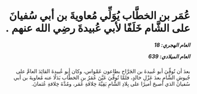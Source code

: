 <h1 dir="rtl">عُمَر بن الخطَّاب يُوَلِّي مُعاويةَ بن أبي سُفيانَ على الشَّام خَلَفًا لأبي عُبيدةَ رضِي الله عنهم  .</h1>

<h5 dir="rtl">العام الهجري:  18

العام الميلادي: 639

</h5>

<p dir="rtl">بعدَ أن تُوفِّيَ أبو عُبيدةَ بن الجَرَّاح بطاعون عَمْواس، وكان أبو عُبيدةَ القائِدَ العامَّ على جُيوشِ الشَّامِ بعدَ عَزْلِ خالدٍ، فلمَّا تُوفِّيَ عَيَّنَ عُمَرُ بن الخطَّاب بَدَلًا عنه مُعاويةَ بن أبي سُفيانَ الذي أصبحَ أميرًا على بِلادِ الشَّامِ بَقِيَّةَ خِلافَةِ عُمَر، ومُدَّةَ خِلافةِ عُثمانَ.</p></br>
